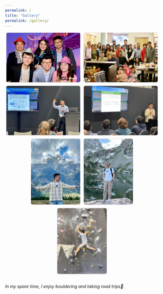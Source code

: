 ```yaml
---
permalink: /
title: "Gallery"
permalink: /gallery/
---
```


<div style="display:flex;flex-wrap:wrap;gap:10px;justify-content:center;">
  <img src="/images/AGU.jpg" style="width:48%;border:1px solid #ddd;border-radius:6px;">
  <img src="/images/chrs.jpg" style="width:48%;border:1px solid #ddd;border-radius:6px;">

  <img src="/images/presentation.jpg" style="width:48%;border:1px solid #ddd;border-radius:6px;">
  <img src="/images/presentation2.jpg" style="width:48%;border:1px solid #ddd;border-radius:6px;">

  <img src="/images/grand teton.jpg" style="width:32%;border:1px solid #ddd;border-radius:6px;">
  <img src="/images/rocky mountain.jpg" style="width:32%;border:1px solid #ddd;border-radius:6px;">
  <img src="/images/climbing.jpg" style="width:32%;border:1px solid #ddd;border-radius:6px;">
</div>

<br/>

_In my spare time, I enjoy bouldering and taking road trips🥳._
